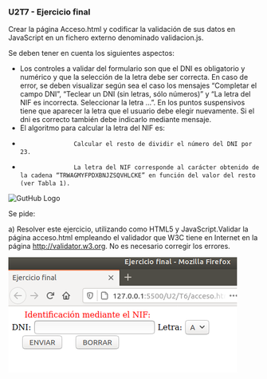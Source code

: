 ### U2T7 - Ejercicio final

Crear la página Acceso.html y codificar la validación de sus datos en JavaScript en un fichero externo denominado validacion.js.

Se deben tener en cuenta los siguientes aspectos:

* Los controles a validar del formulario son que el DNI es obligatorio y numérico y que la selección de la letra debe ser correcta. En caso de error, se deben visualizar según sea el caso los mensajes “Completar el campo DNI”, “Teclear un DNI (sin letras, sólo números)” y “La letra del NIF es incorrecta. Seleccionar la letra …”. En los puntos suspensivos tiene que aparecer la letra que el usuario debe elegir nuevamente. Si el dni es correcto también debe indicarlo mediante mensaje.
* El algoritmo para calcular la letra del NIF es:

-                    Calcular el resto de dividir el número del DNI por 23.

-                    La letra del NIF corresponde al carácter obtenido de la cadena “TRWAGMYFPDXBNJZSQVHLCKE” en función del valor del resto (ver Tabla 1).

![GutHub Logo](./img/tabla.png)

Se pide:

a) Resolver este ejercicio, utilizando como HTML5 y JavaScript.Validar  la  página acceso.html empleando el validador que W3C tiene en Internet en la página http://validator.w3.org. No es necesario corregir los errores.

![GutHub Logo](./img/índice.png)
